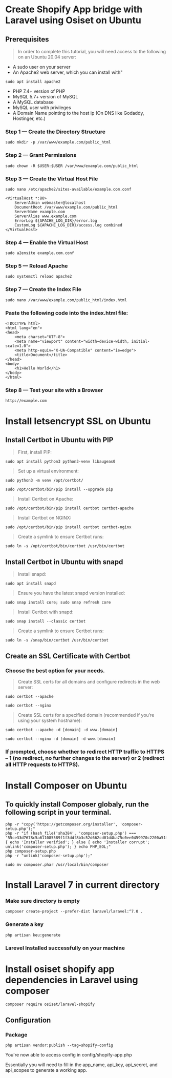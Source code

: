 # Create Shopify App bridge with Laravel using Osiset on Ubuntu
## Prerequisites
> In order to complete this tutorial, you will need access to the following on an Ubuntu 20.04 server:
- A sudo user on your server
- An Apache2 web server, which you can install with"
```
sudo apt install apache2
```
- PHP 7.4+ version of PHP
- MySQL 5.7+ version of MySQL
- A MySQL database
- MySQL user with privileges
- A Domain Name pointing to the host ip (On DNS like Godaddy, Hostinger, etc.)

### Step 1 — Create the Directory Structure
```
sudo mkdir -p /var/www/example.com/public_html
```
### Step 2 — Grant Permissions
```
sudo chown -R $USER:$USER /var/www/example.com/public_html
```
### Step 3 — Create the Virtual Host File
```
sudo nano /etc/apache2/sites-available/example.com.conf
```
```
<VirtualHost *:80>
    ServerAdmin webmaster@localhost
    DocumentRoot /var/www/example.com/public_html
    ServerName example.com
    ServerAlias www.example.com
    ErrorLog ${APACHE_LOG_DIR}/error.log
    CustomLog ${APACHE_LOG_DIR}/access.log combined
</VirtualHost>
```
### Step 4 — Enable the Virtual Host
```
sudo a2ensite example.com.conf
```
### Step 5 — Reload Apache
```
sudo systemctl reload apache2
```
### Step 7 — Create the Index File
```
sudo nano /var/www/example.com/public_html/index.html
```
### Paste the following code into the index.html file:
```
<!DOCTYPE html>
<html lang="en">
<head>
    <meta charset="UTF-8">
    <meta name="viewport" content="width=device-width, initial-scale=1.0">
    <meta http-equiv="X-UA-Compatible" content="ie=edge">
    <title>Document</title>
</head>
<body>
    <h1>Hello World</h1>
</body>
</html>
```

### Step 8 — Test your site with a Browser
```
http://example.com
```
# Install letsencrypt SSL on Ubuntu

## Install Certbot in Ubuntu with PIP

> First, install PIP:
``` 
sudo apt install python3 python3-venv libaugeas0
```
> Set up a virtual environment:
```
sudo python3 -m venv /opt/certbot/

sudo /opt/certbot/bin/pip install --upgrade pip
```
> Install Certbot on Apache:
```
sudo /opt/certbot/bin/pip install certbot certbot-apache
```
> Install Certbot on NGINX:
```
sudo /opt/certbot/bin/pip install certbot certbot-nginx
```

> Create a symlink to ensure Certbot runs:
```
sudo ln -s /opt/certbot/bin/certbot /usr/bin/certbot
```
## Install Certbot in Ubuntu with snapd

> Install snapd:
```
sudo apt install snapd
```
> Ensure you have the latest snapd version installed:
```
sudo snap install core; sudo snap refresh core
```

> Install Certbot with snapd:
```
sudo snap install --classic certbot
```
> Create a symlink to ensure Certbot runs:
```
sudo ln -s /snap/bin/certbot /usr/bin/certbot
```

## Create an SSL Certificate with Certbot

### Choose the best option for your needs.

> Create SSL certs for all domains and configure redirects in the web server:
```
sudo certbot --apache

sudo certbot --nginx
```

> Create SSL certs for a specified domain (recommended if you’re using your system hostname):
```
sudo certbot --apache -d [domain] -d www.[domain]

sudo certbot --nginx -d [domain] -d www.[domain]
```

### If prompted, choose whether to redirect HTTP traffic to HTTPS – 1 (no redirect, no further changes to the server) or 2 (redirect all HTTP requests to HTTPS).



# Install Composer on Ubuntu
## To quickly install Composer globaly, run the following script in your terminal.
```
php -r "copy('https://getcomposer.org/installer', 'composer-setup.php');"
php -r "if (hash_file('sha384', 'composer-setup.php') === '55ce33d7678c5a611085589f1f3ddf8b3c52d662cd01d4ba75c0ee0459970c2200a51f492d557530c71c15d8dba01eae') { echo 'Installer verified'; } else { echo 'Installer corrupt'; unlink('composer-setup.php'); } echo PHP_EOL;"
php composer-setup.php
php -r "unlink('composer-setup.php');"

sudo mv composer.phar /usr/local/bin/composer
```
# Install Laravel 7 in current directory
### Make sure directory is empty
```
composer create-project --prefer-dist laravel/laravel:^7.0 .
```

### Generate a key
```
php artisan keu:generate
```
### Larevel Installed successfully on your machine

# Install osiset shopify app dependencies in Laravel using composer
```
composer require osiset/laravel-shopify
```
## Configuration

### Package
```
php artisan vendor:publish --tag=shopify-config
```
You're now able to access config in config/shopify-app.php

Essentially you will need to fill in the app_name, api_key, api_secret, and api_scopes to generate a working app.